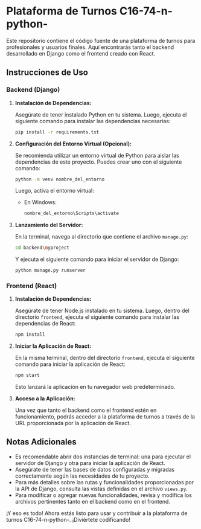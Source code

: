 # Plataforma de Turnos C16-74-n-python-

Este repositorio contiene el código fuente de una plataforma de turnos para profesionales y usuarios finales. Aquí encontrarás tanto el backend desarrollado en Django como el frontend creado con React.

## Instrucciones de Uso

### Backend (Django)

1. **Instalación de Dependencias:**

   Asegúrate de tener instalado Python en tu sistema. Luego, ejecuta el siguiente comando para instalar las dependencias necesarias:

   ```bash
   pip install -r requirements.txt
   ```

2. **Configuración del Entorno Virtual (Opcional):**

   Se recomienda utilizar un entorno virtual de Python para aislar las dependencias de este proyecto. Puedes crear uno con el siguiente comando:

   ```bash
   python -m venv nombre_del_entorno
   ```

   Luego, activa el entorno virtual:

   - En Windows:

     ```bash
     nombre_del_entorno\Scripts\activate
     ```

3. **Lanzamiento del Servidor:**

   En la terminal, navega al directorio que contiene el archivo `manage.py`:

   ```bash
   cd backend\myproject
   ```

   Y ejecuta el siguiente comando para iniciar el servidor de Django:

   ```bash
   python manage.py runserver
   ```

### Frontend (React)

1. **Instalación de Dependencias:**

   Asegúrate de tener Node.js instalado en tu sistema. Luego, dentro del directorio `frontend`, ejecuta el siguiente comando para instalar las dependencias de React:

   ```bash
   npm install
   ```

2. **Iniciar la Aplicación de React:**

   En la misma terminal, dentro del directorio `frontend`, ejecuta el siguiente comando para iniciar la aplicación de React:

   ```bash
   npm start
   ```

   Esto lanzará la aplicación en tu navegador web predeterminado.

3. **Acceso a la Aplicación:**

   Una vez que tanto el backend como el frontend estén en funcionamiento, podrás acceder a la plataforma de turnos a través de la URL proporcionada por la aplicación de React.

## Notas Adicionales

- Es recomendable abrir dos instancias de terminal: una para ejecutar el servidor de Django y otra para iniciar la aplicación de React.
- Asegúrate de tener las bases de datos configuradas y migradas correctamente según las necesidades de tu proyecto.
- Para más detalles sobre las rutas y funcionalidades proporcionadas por la API de Django, consulta las vistas definidas en el archivo `views.py`.
- Para modificar o agregar nuevas funcionalidades, revisa y modifica los archivos pertinentes tanto en el backend como en el frontend.

¡Y eso es todo! Ahora estás listo para usar y contribuir a la plataforma de turnos C16-74-n-python-. ¡Diviértete codificando!

